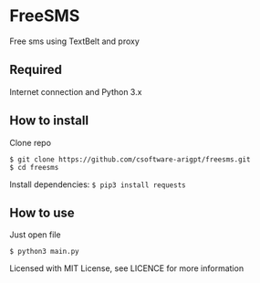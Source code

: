 # FreeSMS
Free sms using TextBelt and proxy
## Required
Internet connection and Python 3.x

## How to install
Clone repo

```
$ git clone https://github.com/csoftware-arigpt/freesms.git
$ cd freesms
```
Install dependencies: 
` $ pip3 install requests `

## How to use
Just open file

```
$ python3 main.py
```

Licensed with MIT License, see LICENCE for more information
